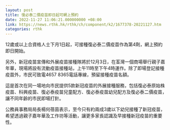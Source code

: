 ```yaml
---
layout: post
title: 復必泰二價疫苗即日起可網上預約
date: 2022-11-27 11:06:21.000000000 +08:00
link: https://news.rthk.hk/rthk/ch/component/k2/1677378-20221127.htm
categories: rthk
---
```


12歲或以上合資格人士下月1日起，可接種復必泰二價疫苗作為第4劑，網上預約即日開始。

另外，新冠疫苗宣傳和外展疫苗接種隊將於12月3日，在荃灣一個商場舉行親子嘉年華，現場將設有流動疫苗接種站，上午11時至下午4時運作。除了即場登記接種疫苗外，市民可致電4657 8365電話專線，預留接種疫苗名額。

這是首次在同一場地向市民提供5款新冠疫苗的外展接種服務，包括復必泰原始株疫苗、科興疫苗、復必泰疫苗兒童配方、復必泰疫苗幼兒配方及復必泰二價疫苗，讓不同年齡的市民即場打針。

公務員事務局局長楊何蓓茵表示，至今只有約兩成3歲以下幼兒接種了新冠疫苗，希望透過親子嘉年華及工作坊等活動，讓更多家長認識及早接種新冠疫苗的重要性。
